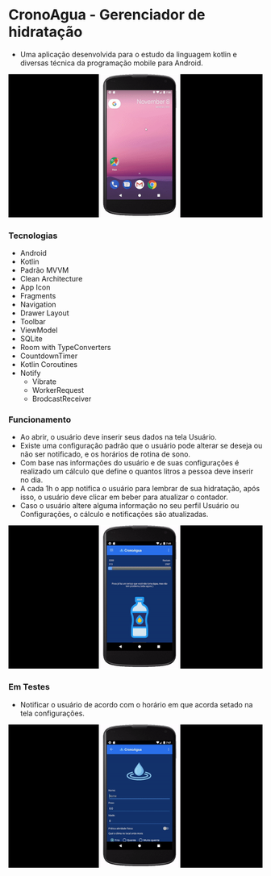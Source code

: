 # CronoAgua - Gerenciador de hidratação

* Uma aplicação desenvolvida para o estudo da linguagem kotlin e diversas técnica da programação mobile para Android.

<img src="/records/notify.gif" width="700">

### Tecnologias

* Android
* Kotlin
* Padrão MVVM
* Clean Architecture
* App Icon
* Fragments
* Navigation
* Drawer Layout
* Toolbar
* ViewModel
* SQLite
* Room with TypeConverters
* CountdownTimer
* Kotlin Coroutines
* Notify
   * Vibrate
   * WorkerRequest
   * BrodcastReceiver


### Funcionamento

* Ao abrir, o usuário deve inserir seus dados na tela Usuário.
* Existe uma configuração padrão que o usuário pode alterar se deseja ou não ser notificado, e os horários de rotina de sono.
* Com base nas informações do usuário e de suas configurações é realizado um cálculo que define o quantos litros a pessoa deve inserir no dia.
* A cada 1h o app notifica o usuário para lembrar de sua hidratação, após isso, o usuário deve clicar em beber para atualizar o contador.
* Caso o usuário altere alguma informação no seu perfil Usuário ou Configurações, o cálculo e notificações são atualizadas.

<img src="/records/drink.gif" width="700">

### Em Testes

* Notificar o usuário de acordo com o horário em que acorda setado na tela configurações.

<img src="/records/configs.gif" width="700">
